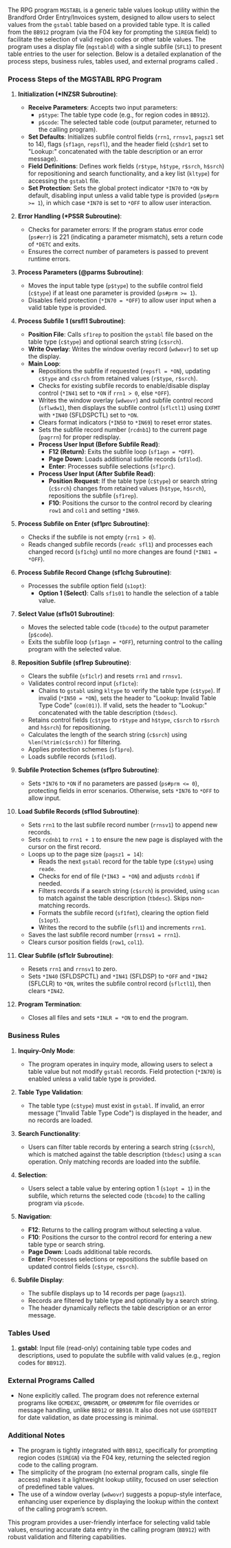 The RPG program `MGSTABL` is a generic table values lookup utility within the Brandford Order Entry/Invoices system, designed to allow users to select values from the `gstabl` table based on a provided table type. It is called from the `BB912` program (via the F04 key for prompting the `S1REGN` field) to facilitate the selection of valid region codes or other table values. The program uses a display file (`mgstabld`) with a single subfile (`SFL1`) to present table entries to the user for selection. Below is a detailed explanation of the process steps, business rules, tables used, and external programs called .

### Process Steps of the MGSTABL RPG Program

1. **Initialization (*INZSR Subroutine)**:
   - **Receive Parameters**: Accepts two input parameters:
     - `p$type`: The table type code (e.g., for region codes in `BB912`).
     - `p$code`: The selected table code (output parameter, returned to the calling program).
   - **Set Defaults**: Initializes subfile control fields (`rrn1`, `rrnsv1`, `pagsz1` set to 14), flags (`sf1agn`, `repsfl`), and the header field (`c$hdr1` set to "Lookup:" concatenated with the table description or an error message).
   - **Field Definitions**: Defines work fields (`r$type`, `h$type`, `r$srch`, `h$srch`) for repositioning and search functionality, and a key list (`kltype`) for accessing the `gstabl` file.
   - **Set Protection**: Sets the global protect indicator `*IN70` to `*ON` by default, disabling input unless a valid table type is provided (`ps#prm >= 1`), in which case `*IN70` is set to `*OFF` to allow user interaction.

2. **Error Handling (*PSSR Subroutine)**:
   - Checks for parameter errors: If the program status error code (`ps#err`) is 221 (indicating a parameter mismatch), sets a return code of `*DETC` and exits.
   - Ensures the correct number of parameters is passed to prevent runtime errors.

3. **Process Parameters (@parms Subroutine)**:
   - Moves the input table type (`p$type`) to the subfile control field (`c$type`) if at least one parameter is provided (`ps#prm >= 1`).
   - Disables field protection (`*IN70 = *OFF`) to allow user input when a valid table type is provided.

4. **Process Subfile 1 (srsfl1 Subroutine)**:
   - **Position File**: Calls `sf1rep` to position the `gstabl` file based on the table type (`c$type`) and optional search string (`c$srch`).
   - **Write Overlay**: Writes the window overlay record (`wdwovr`) to set up the display.
   - **Main Loop**:
     - Repositions the subfile if requested (`repsfl = *ON`), updating `c$type` and `c$srch` from retained values (`r$type`, `r$srch`).
     - Checks for existing subfile records to enable/disable display control (`*IN41` set to `*ON` if `rrn1 > 0`, else `*OFF`).
     - Writes the window overlay (`wdwovr`) and subfile control record (`sflwdw1`), then displays the subfile control (`sflctl1`) using `EXFMT` with `*IN40` (SFLDSPCTL) set to `*ON`.
     - Clears format indicators (`*IN50` to `*IN69`) to reset error states.
     - Sets the subfile record number (`rcdnb1`) to the current page (`pagrrn`) for proper redisplay.
     - **Process User Input (Before Subfile Read)**:
       - **F12 (Return)**: Exits the subfile loop (`sf1agn = *OFF`).
       - **Page Down**: Loads additional subfile records (`sf1lod`).
       - **Enter**: Processes subfile selections (`sf1prc`).
     - **Process User Input (After Subfile Read)**:
       - **Position Request**: If the table type (`c$type`) or search string (`c$srch`) changes from retained values (`h$type`, `h$srch`), repositions the subfile (`sf1rep`).
       - **F10**: Positions the cursor to the control record by clearing `row1` and `col1` and setting `*IN69`.

5. **Process Subfile on Enter (sf1prc Subroutine)**:
   - Checks if the subfile is not empty (`rrn1 > 0`).
   - Reads changed subfile records (`readc sfl1`) and processes each changed record (`sf1chg`) until no more changes are found (`*IN81 = *OFF`).

6. **Process Subfile Record Change (sf1chg Subroutine)**:
   - Processes the subfile option field (`s1opt`):
     - **Option 1 (Select)**: Calls `sf1s01` to handle the selection of a table value.

7. **Select Value (sf1s01 Subroutine)**:
   - Moves the selected table code (`tbcode`) to the output parameter (`p$code`).
   - Exits the subfile loop (`sf1agn = *OFF`), returning control to the calling program with the selected value.

8. **Reposition Subfile (sf1rep Subroutine)**:
   - Clears the subfile (`sf1clr`) and resets `rrn1` and `rrnsv1`.
   - Validates control record input (`sf1cte`):
     - Chains to `gstabl` using `kltype` to verify the table type (`c$type`). If invalid (`*IN50 = *ON`), sets the header to "Lookup: Invalid Table Type Code" (`com(01)`). If valid, sets the header to "Lookup:" concatenated with the table description (`tbdesc`).
   - Retains control fields (`c$type` to `r$type` and `h$type`, `c$srch` to `r$srch` and `h$srch`) for repositioning.
   - Calculates the length of the search string (`c$srch`) using `%len(%trim(c$srch))` for filtering.
   - Applies protection schemes (`sf1pro`).
   - Loads subfile records (`sf1lod`).

9. **Subfile Protection Schemes (sf1pro Subroutine)**:
   - Sets `*IN76` to `*ON` if no parameters are passed (`ps#prm <= 0`), protecting fields in error scenarios. Otherwise, sets `*IN76` to `*OFF` to allow input.

10. **Load Subfile Records (sf1lod Subroutine)**:
    - Sets `rrn1` to the last subfile record number (`rrnsv1`) to append new records.
    - Sets `rcdnb1` to `rrn1 + 1` to ensure the new page is displayed with the cursor on the first record.
    - Loops up to the page size (`pagsz1 = 14`):
      - Reads the next `gstabl` record for the table type (`c$type`) using `reade`.
      - Checks for end of file (`*IN43 = *ON`) and adjusts `rcdnb1` if needed.
      - Filters records if a search string (`c$srch`) is provided, using `scan` to match against the table description (`tbdesc`). Skips non-matching records.
      - Formats the subfile record (`sf1fmt`), clearing the option field (`s1opt`).
      - Writes the record to the subfile (`sfl1`) and increments `rrn1`.
    - Saves the last subfile record number (`rrnsv1 = rrn1`).
    - Clears cursor position fields (`row1`, `col1`).

11. **Clear Subfile (sf1clr Subroutine)**:
    - Resets `rrn1` and `rrnsv1` to zero.
    - Sets `*IN40` (SFLDSPCTL) and `*IN41` (SFLDSP) to `*OFF` and `*IN42` (SFLCLR) to `*ON`, writes the subfile control record (`sflctl1`), then clears `*IN42`.

12. **Program Termination**:
    - Closes all files and sets `*INLR = *ON` to end the program.

### Business Rules
1. **Inquiry-Only Mode**:
   - The program operates in inquiry mode, allowing users to select a table value but not modify `gstabl` records. Field protection (`*IN70`) is enabled unless a valid table type is provided.

2. **Table Type Validation**:
   - The table type (`c$type`) must exist in `gstabl`. If invalid, an error message ("Invalid Table Type Code") is displayed in the header, and no records are loaded.

3. **Search Functionality**:
   - Users can filter table records by entering a search string (`c$srch`), which is matched against the table description (`tbdesc`) using a `scan` operation. Only matching records are loaded into the subfile.

4. **Selection**:
   - Users select a table value by entering option 1 (`s1opt = 1`) in the subfile, which returns the selected code (`tbcode`) to the calling program via `p$code`.

5. **Navigation**:
   - **F12**: Returns to the calling program without selecting a value.
   - **F10**: Positions the cursor to the control record for entering a new table type or search string.
   - **Page Down**: Loads additional table records.
   - **Enter**: Processes selections or repositions the subfile based on updated control fields (`c$type`, `c$srch`).

6. **Subfile Display**:
   - The subfile displays up to 14 records per page (`pagsz1`).
   - Records are filtered by table type and optionally by a search string.
   - The header dynamically reflects the table description or an error message.

### Tables Used
1. **gstabl**: Input file (read-only) containing table type codes and descriptions, used to populate the subfile with valid values (e.g., region codes for `BB912`).

### External Programs Called
- None explicitly called. The program does not reference external programs like `QCMDEXC`, `QMHSNDPM`, or `QMHRMVPM` for file overrides or message handling, unlike `BB912` or `BB910`. It also does not use `GSDTEDIT` for date validation, as date processing is minimal.

### Additional Notes
- The program is tightly integrated with `BB912`, specifically for prompting region codes (`S1REGN`) via the F04 key, returning the selected region code to the calling program.
- The simplicity of the program (no external program calls, single file access) makes it a lightweight lookup utility, focused on user selection of predefined table values.
- The use of a window overlay (`wdwovr`) suggests a popup-style interface, enhancing user experience by displaying the lookup within the context of the calling program’s screen.

This program provides a user-friendly interface for selecting valid table values, ensuring accurate data entry in the calling program (`BB912`) with robust validation and filtering capabilities.